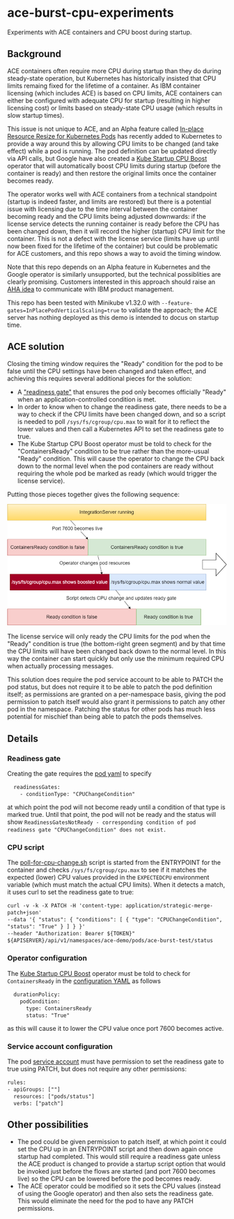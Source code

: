 # ace-burst-cpu-experiments

Experiments with ACE containers and CPU boost during startup.

## Background

ACE containers often require more CPU during startup than they do during steady-state 
operation, but Kubernetes has historically insisted that CPU limits remaing fixed for
the lifetime of a container. As IBM container licensing (which includes ACE) is based
on CPU limits, ACE containers can either be configured with adequate CPU for startup
(resulting in higher licensing cost) or limits based on steady-state CPU usage (which
results in slow startup times).

This issue is not unique to ACE, and an Alpha feature called [In-place Resource Resize
for Kubernetes Pods](https://kubernetes.io/blog/2023/05/12/in-place-pod-resize-alpha/)
has recently added to Kubernetes to provide a way around this by allowing CPU limits to
be changed (and take effect) while a pod is running. The pod definition can be updated
directly via API calls, but Google have also created a [Kube Startup CPU Boost](https://github.com/google/kube-startup-cpu-boost)
operator that will automatically boost CPU limits during startup (before the container 
is ready) and then restore the original limits once the container becomes ready.

The operator works well with ACE containers from a technical standpoint (startup is 
indeed faster, and limits are restored) but there is a potential issue with licensing
due to the time interval between the container becoming ready and the CPU limits being
adjusted downwards: if the license service detects the running container is ready 
before the CPU has been changed down, then it will record the higher (startup) CPU 
limit for the container. This is not a defect with the license service (limits have up
until now been fixed for the lifetime of the container) but could be problematic for 
ACE customers, and this repo shows a way to avoid the timing window.

Note that this repo depends on an Alpha feature in Kubernetes and the Google operator
is similarly unsupported, but the technical possiblities are clearly promising. Customers
interested in this approach should raise an [AHA idea](https://integration-development.ideas.aha.io/?project=APPC)
to communicate with IBM product management.

This repo has been tested with Minikube v1.32.0 with `--feature-gates=InPlacePodVerticalScaling=true`
to validate the approach; the ACE server has nothing deployed as this demo is intended to
docus on startup time.

## ACE solution

Closing the timing window requires the "Ready" condition for the pod to be false until 
the CPU settings have been changed and taken effect, and achieving this requires several
additional pieces for the solution:

- A ["readiness gate"](https://kubernetes.io/docs/concepts/workloads/pods/pod-lifecycle/#pod-readiness-gate)
  that ensures the pod only becomes officially "Ready" when an application-controlled 
  condition is met.
- In order to know when to change the readiness gate, there needs to be a way to check 
  if the CPU limits have been changed down, and so a script is needed to poll `/sys/fs/cgroup/cpu.max` 
  to wait for it to reflect the lower values and then call a Kubernetes API to set the
  readiness gate to true.
- The Kube Startup CPU Boost operator must be told to check for the "ContainersReady"
  condition to be true rather than the more-usual "Ready" condition. This will cause the
  operator to change the CPU back down to the normal level when the pod containers are
  ready without requiring the whole pod be marked as ready (which would trigger the 
  license service).

Putting those pieces together gives the following sequence:

![cpu-boost.png](cpu-boost.png)

The license service will only ready the CPU limits for the pod when the "Ready" condition
is true (the bottom-right green segment) and by that time the CPU limits will have been
changed back down to the normal level. In this way the container can start quickly but only
use the minimum required CPU when actually processing messages.

This solution does require the pod service account to be able to PATCH the pod status, but
does not require it to be able to patch the pod definition itself; as permissions are granted
on a per-namespace basis, giving the pod permission to patch itself would also grant it
permissions to patch any other pod in the namespace. Patching the status for other pods has
much less potential for mischief than being able to patch the pods themselves.

## Details

### Readiness gate

Creating the gate requires the [pod yaml](create-pod.yaml) to specify
```
  readinessGates:
    - conditionType: "CPUChangeCondition"
```
at which point the pod will not become ready until a condition of that type is marked true.
Until that point, the pod will not be ready and the status will show 
`ReadinessGatesNotReady - corresponding condition of pod readiness gate "CPUChangeCondition" does not exist.`

### CPU script

The [poll-for-cpu-change.sh](poll-for-cpu-change.sh) script is started from the ENTRYPOINT for the
container and checks `/sys/fs/cgroup/cpu.max` to see if it matches the expected (lower) CPU values
provided in the `EXPECTEDCPU` environment variable (which must match the actual CPU limits). When
it detects a match, it uses curl to set the readiness gate to true:
```
curl -v -k -X PATCH -H 'content-type: application/strategic-merge-patch+json' 
--data '{ "status": { "conditions": [ { "type": "CPUChangeCondition", "status": "True" } ] } }' 
--header "Authorization: Bearer ${TOKEN}" ${APISERVER}/api/v1/namespaces/ace-demo/pods/ace-burst-test/status
```

### Operator configuration

The [Kube Startup CPU Boost](https://github.com/google/kube-startup-cpu-boost) operator must be told
to check for `ContainersReady` in the [configuration YAML](boost-cpu.yaml) as follows
```
  durationPolicy:
    podCondition:
      type: ContainersReady
      status: "True"
```
as this will cause it to lower the CPU value once port 7600 becomes active.

### Service account configuration

The pod [service account](service-account.yaml) must have permission to set the readiness gate
to true using PATCH, but does not require any other permissions:
```
rules:
- apiGroups: [""]
  resources: ["pods/status"]
  verbs: ["patch"]
```

## Other possibilities

- The pod could be given permission to patch itself, at which point it could set the CPU
  up in an ENTRYPOINT script and then down again once startup had completed. This would 
  still require a readiness gate unless the ACE product is changed to provide a startup
  script option that would be invoked just before the flows are started (and port 7600
  becomes live) so the CPU can be lowered before the pod becomes ready.
- The ACE operator could be modified so it sets the CPU values (instead of using the Google
  operator) and then also sets the readiness gate. This would eliminate the need for the
  pod to have any PATCH permissions.

